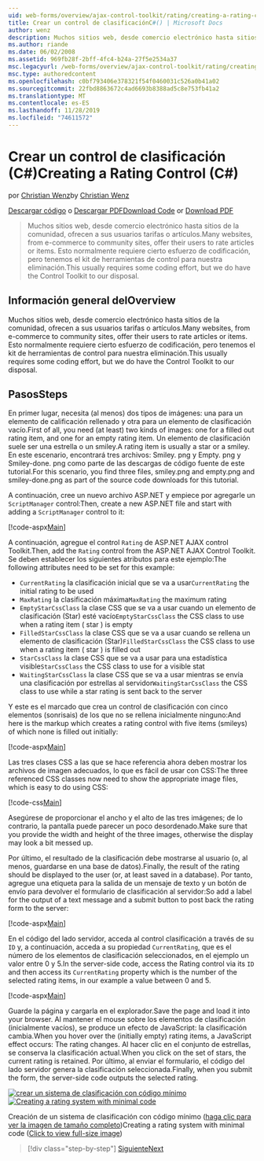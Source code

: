 ```yaml
---
uid: web-forms/overview/ajax-control-toolkit/rating/creating-a-rating-control-cs
title: Crear un control de clasificaciónC#() | Microsoft Docs
author: wenz
description: Muchos sitios web, desde comercio electrónico hasta sitios de la comunidad, ofrecen a sus usuarios tarifas o artículos. Esto normalmente requiere cierto esfuerzo de codificación, pero tenemos...
ms.author: riande
ms.date: 06/02/2008
ms.assetid: 969fb28f-2bff-4fc4-b24a-27f5e2534a37
msc.legacyurl: /web-forms/overview/ajax-control-toolkit/rating/creating-a-rating-control-cs
msc.type: authoredcontent
ms.openlocfilehash: c0bf793406e378321f54f0460031c526a0b41a02
ms.sourcegitcommit: 22fbd8863672c4ad6693b8388ad5c8e753fb41a2
ms.translationtype: MT
ms.contentlocale: es-ES
ms.lasthandoff: 11/28/2019
ms.locfileid: "74611572"
---
```

# <a name="creating-a-rating-control-c"></a><span data-ttu-id="0d02a-104">Crear un control de clasificación (C#)</span><span class="sxs-lookup"><span data-stu-id="0d02a-104">Creating a Rating Control (C#)</span></span>

<span data-ttu-id="0d02a-105">por [Christian Wenz](https://github.com/wenz)</span><span class="sxs-lookup"><span data-stu-id="0d02a-105">by [Christian Wenz](https://github.com/wenz)</span></span>

<span data-ttu-id="0d02a-106">[Descargar código](https://download.microsoft.com/download/9/3/f/93f8daea-bebd-4821-833b-95205389c7d0/rating0.cs.zip) o [Descargar PDF](https://download.microsoft.com/download/2/d/c/2dc10e34-6983-41d4-9c08-f78f5387d32b/rating0CS.pdf)</span><span class="sxs-lookup"><span data-stu-id="0d02a-106">[Download Code](https://download.microsoft.com/download/9/3/f/93f8daea-bebd-4821-833b-95205389c7d0/rating0.cs.zip) or [Download PDF](https://download.microsoft.com/download/2/d/c/2dc10e34-6983-41d4-9c08-f78f5387d32b/rating0CS.pdf)</span></span>

> <span data-ttu-id="0d02a-107">Muchos sitios web, desde comercio electrónico hasta sitios de la comunidad, ofrecen a sus usuarios tarifas o artículos.</span><span class="sxs-lookup"><span data-stu-id="0d02a-107">Many websites, from e-commerce to community sites, offer their users to rate articles or items.</span></span> <span data-ttu-id="0d02a-108">Esto normalmente requiere cierto esfuerzo de codificación, pero tenemos el kit de herramientas de control para nuestra eliminación.</span><span class="sxs-lookup"><span data-stu-id="0d02a-108">This usually requires some coding effort, but we do have the Control Toolkit to our disposal.</span></span>

## <a name="overview"></a><span data-ttu-id="0d02a-109">Información general del</span><span class="sxs-lookup"><span data-stu-id="0d02a-109">Overview</span></span>

<span data-ttu-id="0d02a-110">Muchos sitios web, desde comercio electrónico hasta sitios de la comunidad, ofrecen a sus usuarios tarifas o artículos.</span><span class="sxs-lookup"><span data-stu-id="0d02a-110">Many websites, from e-commerce to community sites, offer their users to rate articles or items.</span></span> <span data-ttu-id="0d02a-111">Esto normalmente requiere cierto esfuerzo de codificación, pero tenemos el kit de herramientas de control para nuestra eliminación.</span><span class="sxs-lookup"><span data-stu-id="0d02a-111">This usually requires some coding effort, but we do have the Control Toolkit to our disposal.</span></span>

## <a name="steps"></a><span data-ttu-id="0d02a-112">Pasos</span><span class="sxs-lookup"><span data-stu-id="0d02a-112">Steps</span></span>

<span data-ttu-id="0d02a-113">En primer lugar, necesita (al menos) dos tipos de imágenes: una para un elemento de calificación rellenado y otra para un elemento de clasificación vacío.</span><span class="sxs-lookup"><span data-stu-id="0d02a-113">First of all, you need (at least) two kinds of images: one for a filled out rating item, and one for an empty rating item.</span></span> <span data-ttu-id="0d02a-114">Un elemento de clasificación suele ser una estrella o un smiley.</span><span class="sxs-lookup"><span data-stu-id="0d02a-114">A rating item is usually a star or a smiley.</span></span> <span data-ttu-id="0d02a-115">En este escenario, encontrará tres archivos: Smiley. png y Empty. png y Smiley-done. png como parte de las descargas de código fuente de este tutorial.</span><span class="sxs-lookup"><span data-stu-id="0d02a-115">For this scenario, you find three files, smiley.png and empty.png and smiley-done.png as part of the source code downloads for this tutorial.</span></span>

<span data-ttu-id="0d02a-116">A continuación, cree un nuevo archivo ASP.NET y empiece por agregarle un `ScriptManager` control:</span><span class="sxs-lookup"><span data-stu-id="0d02a-116">Then, create a new ASP.NET file and start with adding a `ScriptManager` control to it:</span></span>

[!code-aspx[Main](creating-a-rating-control-cs/samples/sample1.aspx)]

<span data-ttu-id="0d02a-117">A continuación, agregue el control `Rating` de ASP.NET AJAX control Toolkit.</span><span class="sxs-lookup"><span data-stu-id="0d02a-117">Then, add the `Rating` control from the ASP.NET AJAX Control Toolkit.</span></span> <span data-ttu-id="0d02a-118">Se deben establecer los siguientes atributos para este ejemplo:</span><span class="sxs-lookup"><span data-stu-id="0d02a-118">The following attributes need to be set for this example:</span></span>

- <span data-ttu-id="0d02a-119">`CurrentRating` la clasificación inicial que se va a usar</span><span class="sxs-lookup"><span data-stu-id="0d02a-119">`CurrentRating` the initial rating to be used</span></span>
- <span data-ttu-id="0d02a-120">`MaxRating` la clasificación máxima</span><span class="sxs-lookup"><span data-stu-id="0d02a-120">`MaxRating` the maximum rating</span></span>
- <span data-ttu-id="0d02a-121">`EmptyStarCssClass` la clase CSS que se va a usar cuando un elemento de clasificación (Star) esté vacío</span><span class="sxs-lookup"><span data-stu-id="0d02a-121">`EmptyStarCssClass` the CSS class to use when a rating item ( star ) is empty</span></span>
- <span data-ttu-id="0d02a-122">`FilledStarCssClass` la clase CSS que se va a usar cuando se rellena un elemento de clasificación (Star)</span><span class="sxs-lookup"><span data-stu-id="0d02a-122">`FilledStarCssClass` the CSS class to use when a rating item ( star ) is filled out</span></span>
- <span data-ttu-id="0d02a-123">`StarCssClass` la clase CSS que se va a usar para una estadística visible</span><span class="sxs-lookup"><span data-stu-id="0d02a-123">`StarCssClass` the CSS class to use for a visible stat</span></span>
- <span data-ttu-id="0d02a-124">`WaitingStarCssClass` la clase CSS que se va a usar mientras se envía una clasificación por estrellas al servidor</span><span class="sxs-lookup"><span data-stu-id="0d02a-124">`WaitingStarCssClass` the CSS class to use while a star rating is sent back to the server</span></span>

<span data-ttu-id="0d02a-125">Y este es el marcado que crea un control de clasificación con cinco elementos (sonrisais) de los que no se rellena inicialmente ninguno:</span><span class="sxs-lookup"><span data-stu-id="0d02a-125">And here is the markup which creates a rating control with five items (smileys) of which none is filled out initially:</span></span>

[!code-aspx[Main](creating-a-rating-control-cs/samples/sample2.aspx)]

<span data-ttu-id="0d02a-126">Las tres clases CSS a las que se hace referencia ahora deben mostrar los archivos de imagen adecuados, lo que es fácil de usar con CSS:</span><span class="sxs-lookup"><span data-stu-id="0d02a-126">The three referenced CSS classes now need to show the appropriate image files, which is easy to do using CSS:</span></span>

[!code-css[Main](creating-a-rating-control-cs/samples/sample3.css)]

<span data-ttu-id="0d02a-127">Asegúrese de proporcionar el ancho y el alto de las tres imágenes; de lo contrario, la pantalla puede parecer un poco desordenado.</span><span class="sxs-lookup"><span data-stu-id="0d02a-127">Make sure that you provide the width and height of the three images, otherwise the display may look a bit messed up.</span></span>

<span data-ttu-id="0d02a-128">Por último, el resultado de la clasificación debe mostrarse al usuario (o, al menos, guardarse en una base de datos).</span><span class="sxs-lookup"><span data-stu-id="0d02a-128">Finally, the result of the rating should be displayed to the user (or, at least saved in a database).</span></span> <span data-ttu-id="0d02a-129">Por tanto, agregue una etiqueta para la salida de un mensaje de texto y un botón de envío para devolver el formulario de clasificación al servidor:</span><span class="sxs-lookup"><span data-stu-id="0d02a-129">So add a label for the output of a text message and a submit button to post back the rating form to the server:</span></span>

[!code-aspx[Main](creating-a-rating-control-cs/samples/sample4.aspx)]

<span data-ttu-id="0d02a-130">En el código del lado servidor, acceda al control clasificación a través de su `ID` y, a continuación, acceda a su propiedad `CurrentRating`, que es el número de los elementos de clasificación seleccionados, en el ejemplo un valor entre 0 y 5.</span><span class="sxs-lookup"><span data-stu-id="0d02a-130">In the server-side code, access the Rating control via its `ID` and then access its `CurrentRating` property which is the number of the selected rating items, in our example a value between 0 and 5.</span></span>

[!code-aspx[Main](creating-a-rating-control-cs/samples/sample5.aspx)]

<span data-ttu-id="0d02a-131">Guarde la página y cargarla en el explorador.</span><span class="sxs-lookup"><span data-stu-id="0d02a-131">Save the page and load it into your browser.</span></span> <span data-ttu-id="0d02a-132">Al mantener el mouse sobre los elementos de clasificación (inicialmente vacíos), se produce un efecto de JavaScript: la clasificación cambia.</span><span class="sxs-lookup"><span data-stu-id="0d02a-132">When you hover over the (initially empty) rating items, a JavaScript effect occurs: The rating changes.</span></span> <span data-ttu-id="0d02a-133">Al hacer clic en el conjunto de estrellas, se conserva la clasificación actual.</span><span class="sxs-lookup"><span data-stu-id="0d02a-133">When you click on the set of stars, the current rating is retained.</span></span> <span data-ttu-id="0d02a-134">Por último, al enviar el formulario, el código del lado servidor genera la clasificación seleccionada.</span><span class="sxs-lookup"><span data-stu-id="0d02a-134">Finally, when you submit the form, the server-side code outputs the selected rating.</span></span>

<span data-ttu-id="0d02a-135">[![crear un sistema de clasificación con código mínimo](creating-a-rating-control-cs/_static/image2.png)](creating-a-rating-control-cs/_static/image1.png)</span><span class="sxs-lookup"><span data-stu-id="0d02a-135">[![Creating a rating system with minimal code](creating-a-rating-control-cs/_static/image2.png)](creating-a-rating-control-cs/_static/image1.png)</span></span>

<span data-ttu-id="0d02a-136">Creación de un sistema de clasificación con código mínimo ([haga clic para ver la imagen de tamaño completo](creating-a-rating-control-cs/_static/image3.png))</span><span class="sxs-lookup"><span data-stu-id="0d02a-136">Creating a rating system with minimal code ([Click to view full-size image](creating-a-rating-control-cs/_static/image3.png))</span></span>

> [!div class="step-by-step"]
> [<span data-ttu-id="0d02a-137">Siguiente</span><span class="sxs-lookup"><span data-stu-id="0d02a-137">Next</span></span>](creating-a-rating-control-vb.md)
